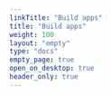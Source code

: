 ```yaml
---
linkTitle: "Build apps"
title: "Build apps"
weight: 100
layout: "empty"
type: "docs"
empty_page: true
open_on_desktop: true
header_only: true
---
```

